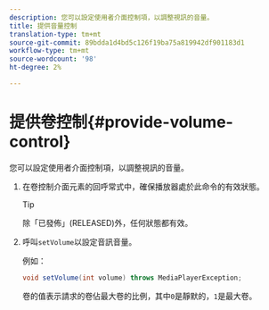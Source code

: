 ```yaml
---
description: 您可以設定使用者介面控制項，以調整視訊的音量。
title: 提供音量控制
translation-type: tm+mt
source-git-commit: 89bdda1d4bd5c126f19ba75a819942df901183d1
workflow-type: tm+mt
source-wordcount: '98'
ht-degree: 2%

---
```



# 提供卷控制{#provide-volume-control}

您可以設定使用者介面控制項，以調整視訊的音量。

1. 在卷控制介面元素的回呼常式中，確保播放器處於此命令的有效狀態。

   >[!TIP]
   >
   >除「已發佈」(RELEASED)外，任何狀態都有效。

1. 呼叫`setVolume`以設定音訊音量。

   例如：

   ```java
   void setVolume(int volume) throws MediaPlayerException;
   ```

   卷的值表示請求的卷佔最大卷的比例，其中`0`是靜默的，`1`是最大卷。

